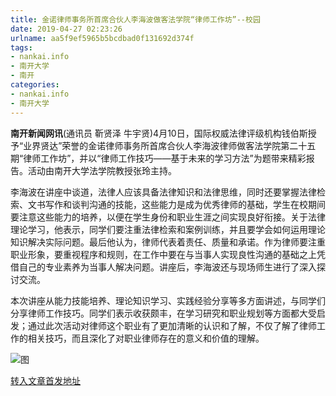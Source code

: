 ```yaml
---
title: 金诺律师事务所首席合伙人李海波做客法学院“律师工作坊”--校园
date: 2019-04-27 02:23:26
urlname: aa5f9ef5965b5bcdbad0f131692d374f
tags: 
- nankai.info
- 南开大学
- 南开
categories:
- nankai.info
- 南开大学
---
```


**南开新闻网讯**(通讯员 靳贤泽 牛宇贤)4月10日，国际权威法律评级机构钱伯斯授予“业界贤达”荣誉的金诺律师事务所首席合伙人李海波律师做客法学院第二十五期“律师工作坊”，并以“律师工作技巧——基于未来的学习方法”为题带来精彩报告。活动由南开大学法学院教授张玲主持。

李海波在讲座中谈道，法律人应该具备法律知识和法律思维，同时还要掌握法律检索、文书写作和谈判沟通的技能，这些能力是成为优秀律师的基础，学生在校期间要注意这些能力的培养，以便在学生身份和职业生涯之间实现良好衔接。关于法律理论学习，他表示，同学们要注重法律检索和案例训练，并且要学会如何运用理论知识解决实际问题。最后他认为，律师代表着责任、质量和承诺。作为律师要注重职业形象，要重视程序和规则，在工作中要在与当事人实现良性沟通的基础之上凭借自己的专业素养为当事人解决问题。讲座后，李海波还与现场师生进行了深入探讨交流。

本次讲座从能力技能培养、理论知识学习、实践经验分享等多方面讲述，与同学们分享律师工作技巧。同学们表示收获颇丰，在学习研究和职业规划等方面都大受启发；通过此次活动对律师这个职业有了更加清晰的认识和了解，不仅了解了律师工作的相关技巧，而且深化了对职业律师存在的意义和价值的理解。

![图](http://news.nankai.edu.cn/pic/0/00/34/96/349684_922963.jpg)

[转入文章首发地址](http://news.nankai.edu.cn/qqxy/system/2019/04/17/000445576.shtml)